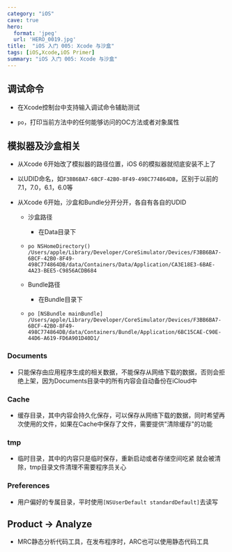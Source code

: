 ```yaml
---
category: "iOS"
cave: true
hero:
  format: 'jpeg'
  url: 'HERO_0019.jpg'
title:  "iOS 入门 005: Xcode 与沙盒"
tags: [iOS,Xcode,iOS Primer]
summary: "iOS 入门 005: Xcode 与沙盒"
---
```

## 调试命令

* 在Xcode控制台中支持输入调试命令辅助测试

* `po`，打印当前方法中的任何能够访问的OC方法或者对象属性

## 模拟器及沙盒相关

* 从Xcode 6开始改了模拟器的路径位置，iOS 6的模拟器就彻底安装不上了

* 以UDID命名，如`F3BB6BA7-6BCF-42B0-8F49-498C774864DB`，区别于以前的7.1，7.0，6.1，6.0等  

* 从Xcode 6开始，沙盒和Bundle分开分开，各自有各自的UDID

	* 沙盒路径
		* 在Data目录下

	* `po NSHomeDirectory()`
	`/Users/apple/Library/Developer/CoreSimulator/Devices/F3BB6BA7-6BCF-42B0-8F49-498C774864DB/data/Containers/Data/Application/CA3E18E3-6BAE-4A23-BEE5-C9856ACDB684`

	* Bundle路径
		* 在Bundle目录下

	* `po [NSBundle mainBundle]`
	`/Users/apple/Library/Developer/CoreSimulator/Devices/F3BB6BA7-6BCF-42B0-8F49-498C774864DB/data/Containers/Bundle/Application/6BC15CAE-C90E-44D6-A619-FD6A901D40D1/`

### Documents

* 只能保存由应用程序生成的相关数据，不能保存从网络下载的数据，否则会拒绝上架，因为Documents目录中的所有内容会自动备份在iCloud中

### Cache

* 缓存目录，其中内容会持久化保存，可以保存从网络下载的数据，同时希望再次使用的文件，如果在Cache中保存了文件，需要提供"清除缓存"的功能

### tmp

* 临时目录，其中的内容只是临时保存，重新启动或者存储空间吃紧 就会被清除，tmp目录文件清理不需要程序员关心

### Preferences

* 用户偏好的专属目录，平时使用`[NSUserDefault standardDefault]`去读写

## Product -> Analyze

* MRC静态分析代码工具，在发布程序时，ARC也可以使用静态代码工具




